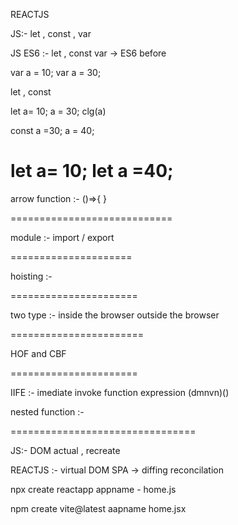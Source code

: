 REACTJS

JS:- 
let , const , var 

JS ES6 :- 
let , const
var -> ES6 before

var a = 10;
var a = 30;

let , const

let a= 10;
a = 30;
clg(a)

const a =30;
a = 40;

let a= 10;
let a =40;
=====================================

arrow function :- 
()=>{ }

============================

module :- import / export

=====================

hoisting :- 

======================

two type :- 
inside the browser
outside the browser

=======================

HOF and CBF

======================

IIFE :- imediate  invoke function  expression
(dmnvn)()

nested function :- 

================================

JS:- DOM       actual , recreate 

REACTJS :- virtual DOM SPA    -> diffing 
reconcilation 

npx create reactapp appname -    home.js

npm create vite@latest aapname    home.jsx

